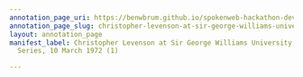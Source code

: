 ```yaml
---
annotation_page_uri: https://benwbrum.github.io/spokenweb-hackathon-development-noterms/annotations/christopher-levenson-at-sir-george-williams-university-the-poetry-series-10-march-1972-1--canvas-1-toc.json
annotation_page_slug: christopher-levenson-at-sir-george-williams-university-the-poetry-series-10-march-1972-1--canvas-1-toc
layout: annotation_page
manifest_label: Christopher Levenson at Sir George Williams University, The Poetry
  Series, 10 March 1972 (1)

---
```

